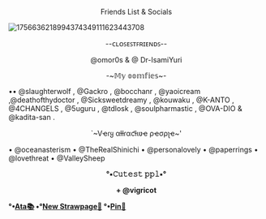 <p align="center">Friends List & Socials</p>
 
 ![1756636218994374349111623443708](https://github.com/user-attachments/assets/1ee3b105-ce0d-438a-9d48-968686915795)

   
   <p align="center">--ᴄʟᴏꜱᴇꜱᴛꜰʀɪᴇɴᴅꜱ--</p>
    <p align="center">@omor0s & @ Dr-IsamiYuri</p>  
  <p align="center">-~𝕄𝕪 𝕠𝕠𝕞𝕗𝕚𝕖𝕤~-</p>
•• @slaughterwolf
, @Gackro
, @bocchanr
, @yaoicream
,@deathofthydoctor
, @Sicksweetdreamy
, @kouwaku
, @K-ANTO
, @4CHANGELS
, @5uguru
, @tdlosk
, @soulpharmastic
, @OVA-DIO
& @kadita-san . <br/>

  <p align="center">`~Vҽɾყ αƚƚɾαƈƚιʋҽ ρҽσρʅҽ~'</p>
• @oceanasterism
• @TheRealShinichi
• @personalovely
• @paperrings 
• @lovethreat
• @ValleySheep 




   <b/> <p align="center">°▪︎𝙲𝚞𝚝𝚎𝚜𝚝 𝚙𝚙𝚕▪︎°</p>

<p align="center">+ @vigricot</p> <b/>



°•[Ata📚](coldblood-ed.atabook.org)
•°[New Strawpage📕](https://coid-biood.straw.page)
°•[Pin📍](https://pin.it/1x5n6R8Ce)
